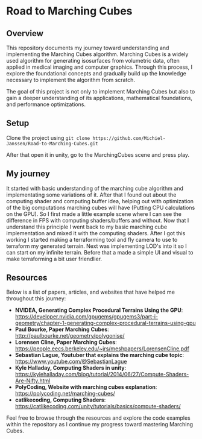 # Road to Marching Cubes

## Overview
This repository documents my journey toward understanding and implementing the Marching Cubes algorithm. Marching Cubes is a widely used algorithm for generating isosurfaces from volumetric data, often applied in medical imaging and computer graphics. Through this process, I explore the foundational concepts and gradually build up the knowledge necessary to implement the algorithm from scratch.

The goal of this project is not only to implement Marching Cubes but also to gain a deeper understanding of its applications, mathematical foundations, and performance optimizations.

## Setup
Clone the project using ```git clone https://github.com/Michiel-Janssen/Road-to-Marching-Cubes.git```

After that open it in unity, go to the MarchingCubes scene and press play.

## My journey
It started with basic understanding of the marching cube algorithm and implementating some variations of it. After that I found out about the computing shader and computing buffer idea, helping out with optimization of the big computations marching cubes will have (Putting CPU calculations on the GPU). So I first made a little example scene where I can see the difference in FPS with computing shaders/buffers and without. Now that I understand this principle I went back to my basic marching cube implementation and mixed it with the computing shaders. After I got this working I started making a terraforming tool and fly camera to use to terraform my generated terrain. Next was implementing LOD's into it so I can start on my infinite terrain. Before that a made a simple UI and visual to make terraforming a bit user friendlier.

## Resources
Below is a list of papers, articles, and websites that have helped me throughout this journey:

- **NVIDEA, Generating Complex Procedural Terrains Using the GPU**: https://developer.nvidia.com/gpugems/gpugems3/part-i-geometry/chapter-1-generating-complex-procedural-terrains-using-gpu
- **Paul Bourke, Paper Marching Cubes**: http://paulbourke.net/geometry/polygonise/
- **Lorensen Cline, Paper Marching Cubes**: https://people.eecs.berkeley.edu/~jrs/meshpapers/LorensenCline.pdf
- **Sebastian Lague, Youtuber that explains the marching cube topic**: https://www.youtube.com/@SebastianLague
- **Kyle Halladay, Computing Shaders in unity**: https://kylehalladay.com/blog/tutorial/2014/06/27/Compute-Shaders-Are-Nifty.html
- **PolyCoding, Website with marching cubes explanation**: https://polycoding.net/marching-cubes/
- **catlikecoding, Computing Shaders**: https://catlikecoding.com/unity/tutorials/basics/compute-shaders/

Feel free to browse through the resources and explore the code examples within the repository as I continue my progress toward mastering Marching Cubes.
